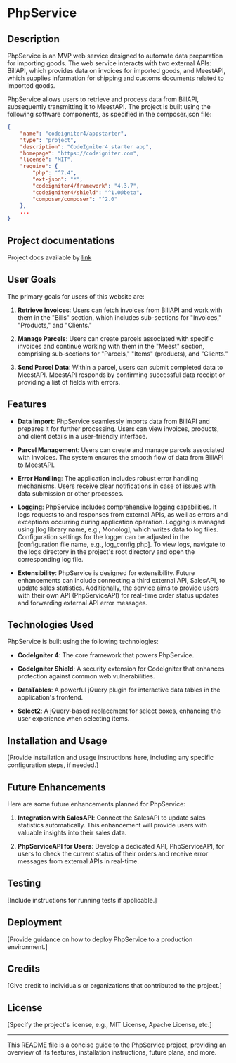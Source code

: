 # PhpService

## Description

PhpService is an MVP web service designed to automate data preparation for importing goods. The web service interacts with two external APIs: BillAPI, which provides data on invoices for imported goods, and MeestAPI, which supplies information for shipping and customs documents related to imported goods.

PhpService allows users to retrieve and process data from BillAPI, subsequently transmitting it to MeestAPI. The project is built using the following software components, as specified in the composer.json file:

```json
{
    "name": "codeigniter4/appstarter",
    "type": "project",
    "description": "CodeIgniter4 starter app",
    "homepage": "https://codeigniter.com",
    "license": "MIT",
    "require": {
        "php": "^7.4",
        "ext-json": "*",
        "codeigniter4/framework": "4.3.7",
        "codeigniter4/shield": "^1.0@beta",
        "composer/composer": "^2.0"
    },
    ...
}
```
## Project documentations
Project docs available by [link](docs/index.html)

## User Goals

The primary goals for users of this website are:

1. **Retrieve Invoices**: Users can fetch invoices from BillAPI and work with them in the "Bills" section, which includes sub-sections for "Invoices," "Products," and "Clients."

2. **Manage Parcels**: Users can create parcels associated with specific invoices and continue working with them in the "Meest" section, comprising sub-sections for "Parcels," "Items" (products), and "Clients."

3. **Send Parcel Data**: Within a parcel, users can submit completed data to MeestAPI. MeestAPI responds by confirming successful data receipt or providing a list of fields with errors.

## Features

- **Data Import**: PhpService seamlessly imports data from BillAPI and prepares it for further processing. Users can view invoices, products, and client details in a user-friendly interface.

- **Parcel Management**: Users can create and manage parcels associated with invoices. The system ensures the smooth flow of data from BillAPI to MeestAPI.

- **Error Handling**: The application includes robust error handling mechanisms. Users receive clear notifications in case of issues with data submission or other processes.

- **Logging**: PhpService includes comprehensive logging capabilities. It logs requests to and responses from external APIs, as well as errors and exceptions occurring during application operation. Logging is managed using [log library name, e.g., Monolog], which writes data to log files. Configuration settings for the logger can be adjusted in the [configuration file name, e.g., log_config.php]. To view logs, navigate to the logs directory in the project's root directory and open the corresponding log file.

- **Extensibility**: PhpService is designed for extensibility. Future enhancements can include connecting a third external API, SalesAPI, to update sales statistics. Additionally, the service aims to provide users with their own API (PhpServiceAPI) for real-time order status updates and forwarding external API error messages.

## Technologies Used

PhpService is built using the following technologies:

- **CodeIgniter 4**: The core framework that powers PhpService.

- **CodeIgniter Shield**: A security extension for CodeIgniter that enhances protection against common web vulnerabilities.

- **DataTables**: A powerful jQuery plugin for interactive data tables in the application's frontend.

- **Select2**: A jQuery-based replacement for select boxes, enhancing the user experience when selecting items.

## Installation and Usage

[Provide installation and usage instructions here, including any specific configuration steps, if needed.]

## Future Enhancements

Here are some future enhancements planned for PhpService:

1. **Integration with SalesAPI**: Connect the SalesAPI to update sales statistics automatically. This enhancement will provide users with valuable insights into their sales data.

2. **PhpServiceAPI for Users**: Develop a dedicated API, PhpServiceAPI, for users to check the current status of their orders and receive error messages from external APIs in real-time.

## Testing

[Include instructions for running tests if applicable.]

## Deployment

[Provide guidance on how to deploy PhpService to a production environment.]

## Credits

[Give credit to individuals or organizations that contributed to the project.]

## License

[Specify the project's license, e.g., MIT License, Apache License, etc.]

---

This README file is a concise guide to the PhpService project, providing an overview of its features, installation instructions, future plans, and more.
